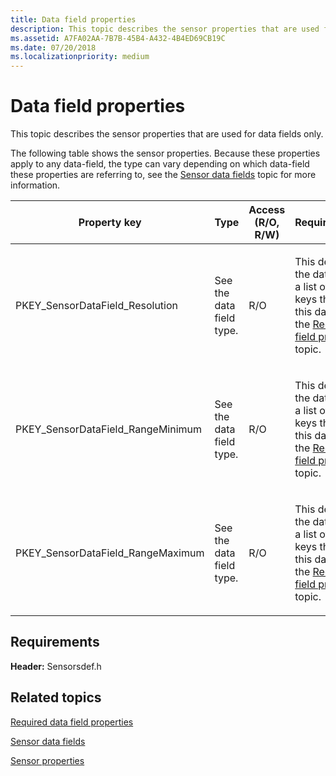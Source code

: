 ```yaml
---
title: Data field properties
description: This topic describes the sensor properties that are used for data fields only.
ms.assetid: A7FA02AA-7B7B-45B4-A432-4B4ED69CB19C
ms.date: 07/20/2018
ms.localizationpriority: medium
---
```


# Data field properties


This topic describes the sensor properties that are used for data fields only.

The following table shows the sensor properties. Because these properties apply to any data-field, the type can vary depending on which data-field these properties are referring to, see the [Sensor data fields](sensor-data-fields.md) topic for more information.

<table>
<colgroup>
<col width="20%" />
<col width="20%" />
<col width="20%" />
<col width="20%" />
<col width="20%" />
</colgroup>
<thead>
<tr class="header">
<th>Property key</th>
<th>Type</th>
<th>Access (R/O, R/W)</th>
<th>Required/Optional</th>
<th>Description</th>
</tr>
</thead>
<tbody>
<tr class="odd">
<td><p>PKEY_SensorDataField_Resolution</p></td>
<td><p>See the data field type.</p></td>
<td><p>R/O</p></td>
<td><p>This depends on the data fields, for a list of property keys that require this data field see the <a href="required-data-field-properties.md" data-raw-source="[Required data field properties](required-data-field-properties.md)">Required data field properties</a> topic.</p></td>
<td><p>The resolution of the data field.</p></td>
</tr>
<tr class="even">
<td><p>PKEY_SensorDataField_RangeMinimum</p></td>
<td><p>See the data field type.</p></td>
<td><p>R/O</p></td>
<td><p>This depends on the data fields, for a list of property keys that require this data field see the <a href="required-data-field-properties.md" data-raw-source="[Required data field properties](required-data-field-properties.md)">Required data field properties</a> topic.</p></td>
<td><p>The minimum value of the data field.</p></td>
</tr>
<tr class="odd">
<td><p>PKEY_SensorDataField_RangeMaximum</p></td>
<td><p>See the data field type.</p></td>
<td><p>R/O</p></td>
<td><p>This depends on the data fields, for a list of property keys that require this data field see the <a href="required-data-field-properties.md" data-raw-source="[Required data field properties](required-data-field-properties.md)">Required data field properties</a> topic.</p></td>
<td><p>The maximum value of the data field.</p></td>
</tr>
</tbody>
</table>

 

## Requirements


**Header:** Sensorsdef.h

## Related topics


[Required data field properties](required-data-field-properties.md)

[Sensor data fields](sensor-data-fields.md)

[Sensor properties](sensor-properties2.md)

 

 






